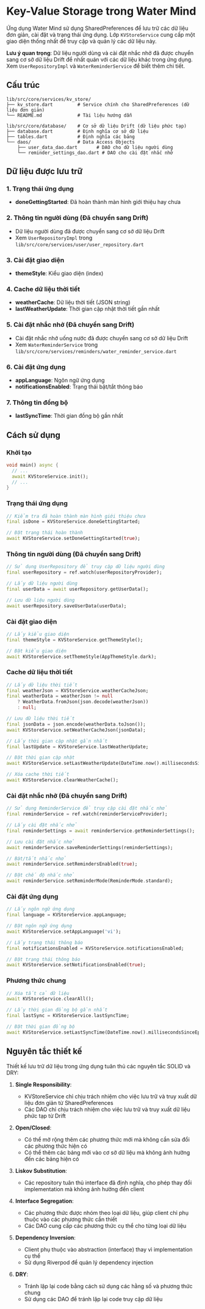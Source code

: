 # Key-Value Storage trong Water Mind

Ứng dụng Water Mind sử dụng SharedPreferences để lưu trữ các dữ liệu đơn giản, cài đặt và trạng thái ứng dụng. Lớp `KVStoreService` cung cấp một giao diện thống nhất để truy cập và quản lý các dữ liệu này.

**Lưu ý quan trọng**: Dữ liệu người dùng và cài đặt nhắc nhở đã được chuyển sang cơ sở dữ liệu Drift để nhất quán với các dữ liệu khác trong ứng dụng. Xem `UserRepositoryImpl` và `WaterReminderService` để biết thêm chi tiết.

## Cấu trúc

```
lib/src/core/services/kv_store/
├── kv_store.dart         # Service chính cho SharedPreferences (dữ liệu đơn giản)
└── README.md             # Tài liệu hướng dẫn

lib/src/core/database/    # Cơ sở dữ liệu Drift (dữ liệu phức tạp)
├── database.dart         # Định nghĩa cơ sở dữ liệu
├── tables.dart           # Định nghĩa các bảng
└── daos/                 # Data Access Objects
    ├── user_data_dao.dart       # DAO cho dữ liệu người dùng
    └── reminder_settings_dao.dart # DAO cho cài đặt nhắc nhở
```

## Dữ liệu được lưu trữ

### 1. Trạng thái ứng dụng
- **doneGettingStarted**: Đã hoàn thành màn hình giới thiệu hay chưa

### 2. Thông tin người dùng (Đã chuyển sang Drift)
- Dữ liệu người dùng đã được chuyển sang cơ sở dữ liệu Drift
- Xem `UserRepositoryImpl` trong `lib/src/core/services/user/user_repository.dart`

### 3. Cài đặt giao diện
- **themeStyle**: Kiểu giao diện (index)

### 4. Cache dữ liệu thời tiết
- **weatherCache**: Dữ liệu thời tiết (JSON string)
- **lastWeatherUpdate**: Thời gian cập nhật thời tiết gần nhất

### 5. Cài đặt nhắc nhở (Đã chuyển sang Drift)
- Cài đặt nhắc nhở uống nước đã được chuyển sang cơ sở dữ liệu Drift
- Xem `WaterReminderService` trong `lib/src/core/services/reminders/water_reminder_service.dart`

### 6. Cài đặt ứng dụng
- **appLanguage**: Ngôn ngữ ứng dụng
- **notificationsEnabled**: Trạng thái bật/tắt thông báo

### 7. Thông tin đồng bộ
- **lastSyncTime**: Thời gian đồng bộ gần nhất

## Cách sử dụng

### Khởi tạo

```dart
void main() async {
  // ...
  await KVStoreService.init();
  // ...
}
```

### Trạng thái ứng dụng

```dart
// Kiểm tra đã hoàn thành màn hình giới thiệu chưa
final isDone = KVStoreService.doneGettingStarted;

// Đặt trạng thái hoàn thành
await KVStoreService.setDoneGettingStarted(true);
```

### Thông tin người dùng (Đã chuyển sang Drift)

```dart
// Sử dụng UserRepository để truy cập dữ liệu người dùng
final userRepository = ref.watch(userRepositoryProvider);

// Lấy dữ liệu người dùng
final userData = await userRepository.getUserData();

// Lưu dữ liệu người dùng
await userRepository.saveUserData(userData);
```

### Cài đặt giao diện

```dart
// Lấy kiểu giao diện
final themeStyle = KVStoreService.getThemeStyle();

// Đặt kiểu giao diện
await KVStoreService.setThemeStyle(AppThemeStyle.dark);
```

### Cache dữ liệu thời tiết

```dart
// Lấy dữ liệu thời tiết
final weatherJson = KVStoreService.weatherCacheJson;
final weatherData = weatherJson != null
    ? WeatherData.fromJson(json.decode(weatherJson))
    : null;

// Lưu dữ liệu thời tiết
final jsonData = json.encode(weatherData.toJson());
await KVStoreService.setWeatherCacheJson(jsonData);

// Lấy thời gian cập nhật gần nhất
final lastUpdate = KVStoreService.lastWeatherUpdate;

// Đặt thời gian cập nhật
await KVStoreService.setLastWeatherUpdate(DateTime.now().millisecondsSinceEpoch);

// Xóa cache thời tiết
await KVStoreService.clearWeatherCache();
```

### Cài đặt nhắc nhở (Đã chuyển sang Drift)

```dart
// Sử dụng ReminderService để truy cập cài đặt nhắc nhở
final reminderService = ref.watch(reminderServiceProvider);

// Lấy cài đặt nhắc nhở
final reminderSettings = await reminderService.getReminderSettings();

// Lưu cài đặt nhắc nhở
await reminderService.saveReminderSettings(reminderSettings);

// Bật/tắt nhắc nhở
await reminderService.setRemindersEnabled(true);

// Đặt chế độ nhắc nhở
await reminderService.setReminderMode(ReminderMode.standard);
```

### Cài đặt ứng dụng

```dart
// Lấy ngôn ngữ ứng dụng
final language = KVStoreService.appLanguage;

// Đặt ngôn ngữ ứng dụng
await KVStoreService.setAppLanguage('vi');

// Lấy trạng thái thông báo
final notificationsEnabled = KVStoreService.notificationsEnabled;

// Đặt trạng thái thông báo
await KVStoreService.setNotificationsEnabled(true);
```

### Phương thức chung

```dart
// Xóa tất cả dữ liệu
await KVStoreService.clearAll();

// Lấy thời gian đồng bộ gần nhất
final lastSync = KVStoreService.lastSyncTime;

// Đặt thời gian đồng bộ
await KVStoreService.setLastSyncTime(DateTime.now().millisecondsSinceEpoch);
```

## Nguyên tắc thiết kế

Thiết kế lưu trữ dữ liệu trong ứng dụng tuân thủ các nguyên tắc SOLID và DRY:

1. **Single Responsibility**:
   - KVStoreService chỉ chịu trách nhiệm cho việc lưu trữ và truy xuất dữ liệu đơn giản từ SharedPreferences
   - Các DAO chỉ chịu trách nhiệm cho việc lưu trữ và truy xuất dữ liệu phức tạp từ Drift

2. **Open/Closed**:
   - Có thể mở rộng thêm các phương thức mới mà không cần sửa đổi các phương thức hiện có
   - Có thể thêm các bảng mới vào cơ sở dữ liệu mà không ảnh hưởng đến các bảng hiện có

3. **Liskov Substitution**:
   - Các repository tuân thủ interface đã định nghĩa, cho phép thay đổi implementation mà không ảnh hưởng đến client

4. **Interface Segregation**:
   - Các phương thức được nhóm theo loại dữ liệu, giúp client chỉ phụ thuộc vào các phương thức cần thiết
   - Các DAO cung cấp các phương thức cụ thể cho từng loại dữ liệu

5. **Dependency Inversion**:
   - Client phụ thuộc vào abstraction (interface) thay vì implementation cụ thể
   - Sử dụng Riverpod để quản lý dependency injection

6. **DRY**:
   - Tránh lặp lại code bằng cách sử dụng các hằng số và phương thức chung
   - Sử dụng các DAO để tránh lặp lại code truy cập dữ liệu
